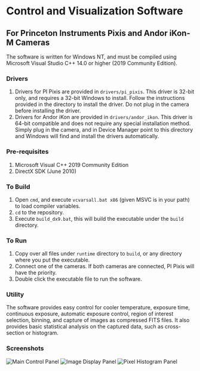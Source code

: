 # Control and Visualization Software 
## For Princeton Instruments Pixis and Andor iKon-M Cameras
The software is written for Windows NT, and must be compiled using Microsoft Visual Studio C++ 14.0 or higher (2019 Community Edition).

### Drivers
1. Drivers for PI Pixis are provided in `drivers/pi_pixis`. This driver is 32-bit only, and requires a 32-bit Windows to install. Follow the instructions provided in the directory to install the driver. Do not plug in the camera before installing the driver.
2. Drivers for Andor iKon are provided in `drivers/andor_ikon`. This driver is 64-bit compatible and does not require any special installation method. Simply plug in the camera, and in Device Manager point to this directory and Windows will find and install the drivers automatically.

### Pre-requisites
1. Microsoft Visual C++ 2019 Community Edition
2. DirectX SDK (June 2010) 

### To Build
1. Open `cmd`, and execute `vcvarsall.bat x86` (given MSVC is in your path) to load compiler variables.
2. `cd` to the repository.
3. Execute `build_dx9.bat`, this will build the executable under the `build` directory.

### To Run
1. Copy over all files under `runtime` directory to `build`, or any directory where you put the executable.
2. Connect one of the cameras. If both cameras are connected, PI Pixis will have the priority.
3. Double click the executable file to run the software.

### Utility
The software provides easy control for cooler temperature, exposure time, continuous exposure, automatic exposure control, region of interest selection, binning, and capture of images as compressed FITS files. It also provides basic statistical analysis on the captured data, such as cross-section or histogram.

### Screenshots
![Main Control Panel](https://github.com/sunipkmukherjee/hitmis_cams/blob/master/screenshots/hitmis_win1.png?raw=true)
![Image Display Panel](https://github.com/sunipkmukherjee/hitmis_cams/blob/master/screenshots/hitmis_win2.png?raw=true)
![Pixel Histogram Panel](https://github.com/sunipkmukherjee/hitmis_cams/blob/master/screenshots/hitmis_win3.png?raw=true)